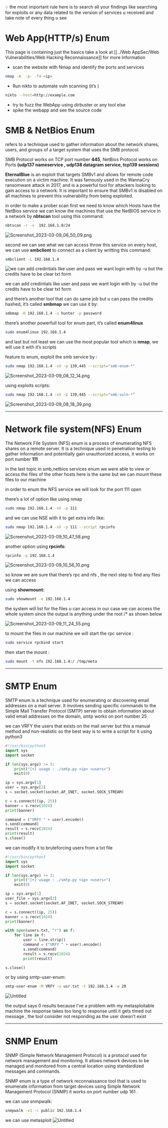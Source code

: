 <aside>
💡 the most important rule here is to search all your findings like searching for exploits or any data related to the version of services u received and take note of every thing u see

</aside>

# Web App(HTTP/s) Enum

This page is containing just the basics take a look at [[../Web AppSec/Web Vulnerabilities/Web Hacking Reconnaissance]] for more Information

- scan the website with Nmap and identify the ports and services

```bash
nmap -A  -p- -T4 <ip> 
```

- Run nikto to automate vuln scanning (it’s )

```bash
nikto --host=http://example.com
```

- try to fuzz the WebApp using dirbuster or any tool else
- spike the webapp and see the source code

# **SMB & NetBios Enum**

refers to a technique used to gather information about the network shares, users, and groups of a target system that uses the SMB protocol.

SMB Protocol works on TCP port number **445**, NetBios Protocol works on Ports
**(udp137 nameservice , udp138 datagram service, tcp139 sessions)**

**EternalBlue** is an exploit that targets SMBv1 and allows for remote code execution on a victim machine. It was famously used in the WannaCry ransomware attack in 2017, and is a powerful tool for attackers looking to gain access to a network. It is important to ensure that SMBv1 is disabled on all machines to prevent this vulnerability from being exploited.

in order to make a prober scan first we need to know which Hosts have the NetBios service 
we can know the machines that use the NetBIOS service in a network by **nbtscan** tool using this command: 

```bash
nbtscan -r -v  192.168.1.0/24
```

![Screenshot_2023-03-09_06_50_09.png](Gitbook/Media/NetworkPen%20Images/Screenshot_2023-03-09_06_50_09.png)

second we can see what we can access throw this service on every host, we can use **smbclient** to connect as a client by writting this command: 

```bash
smbclient -L 192.168.1.4
```

![we can add credintials like user and pass we want login with by -u but the credits have to be clear txt form](Gitbook/Media/NetworkPen%20Images/Screenshot_2023-03-09_06_47_45.png)

we can add credintials like user and pass we want login with by -u but the credits have to be clear txt form

and there’s another tool that can do same job but u can pass the credits hashed, it’s called **smbmap** we can use it by:

```bash
smbmap -H 192.168.1.4 -u hunter -p password
```

there’s another powerfull tool for enum part, it’s called **enum4linux**

```bash
sudo enum4linux 192.168.1.4 
```

and last but not least we can use the most popular tool which is **nmap**, we will use it with it’s scripts 

feature to enum, exploit the smb service by :

```bash
sudo nmap 192.168.1.4 -sV -p 139,445 --script="smb-enum-*"
```

![Screenshot_2023-03-09_08_12_14.png](Gitbook/Media/NetworkPen%20Images/Screenshot_2023-03-09_08_12_14.png)

using exploits scripts:

```bash
sudo nmap 192.168.1.4 -sV -p 139,445 --script="smb-vuln-*”
```

![Screenshot_2023-03-09_08_18_39.png](Gitbook/Media/NetworkPen%20Images/Screenshot_2023-03-09_08_18_39.png)

---

# **Network file system(NFS) Enum**

The Network File System (NFS) enum is a process of enumerating NFS shares on a remote server. It is a technique used in penetration testing to gather information and potentially gain unauthorized access, it works on port number **111**

in the last topic in smb,netbios services enum we were able to view or access the files of the other hosts here is the same but we can mount these files to our machine

in order to enum the NFS service we will look for the port 111 open 

there’s a lot of option like using nmap 

```bash
sudo nmap 192.168.1.4 -sV -p 111
```

and we can use NSE with it to get extra info like:

```bash
sudo nmap 192.168.1.4 -sV -p 111 --script rpcinfo
```

![Screenshot_2023-03-09_10_47_58.png](Gitbook/Media/NetworkPen%20Images/Screenshot_2023-03-09_10_47_58.png)

another option using **rpcinfo**:

```bash
rpcinfo -p 192.168.1.4
```

![Screenshot_2023-03-09_10_56_10.png](Gitbook/Media/NetworkPen%20Images/Screenshot_2023-03-09_10_56_10.png)

so know we are sure that there’s rpc and nfs , the next step to find any files we can access

using **showmount:**

```bash
sudo showmount -e 192.168.1.4
```

the system will list for the files u can access in our case we can access the whole system since the output is anything under the root /* as shown below

![Screenshot_2023-03-09_11_24_55.png](Gitbook/Media/NetworkPen%20Images/Screenshot_2023-03-09_11_24_55.png)

to mount the files in our machine we will start the rpc service :

```bash
sudo service rpcbind start
```

then start the mount :

```bash
sudo mount -t nfs 192.168.1.4:/ /tmp/meta
```

---

# **SMTP Enum**

SMTP enum is a technique used for enumerating or discovering email addresses on a mail server. It involves sending specific commands to the Simple Mail Transfer Protocol (SMTP) server to obtain information about valid email addresses on the domain, smtp works on port number 25

we can VRFY the users that exists on the mail server but this a manual method and non-realistic so the best way is to write a script for it using python3

```python
#!/usr/bin/python3
import sys
import socket

if len(sys.argv) != 3:
    print("[+] usage : ./smtp.py <ip> <users>")
    exit(0)

ip = sys.argv[1]
user = sys.argv[2]
s = socket.socket(socket.AF_INET, socket.SOCK_STREAM)

c = s.connect((ip, 25))
banner = s.recv(1024)
print(banner)

command = ("VRFY " + user).encode()
s.send(command)
result = s.recv(1024)
print(result)
s.close()
```

we can modify it to bruteforcing users from a txt file 

```python
#!/usr/bin/python3
import sys
import socket

if len(sys.argv) != 3:
    print("[+] usage : ./smtp.py <ip> <users>")
    exit(0)

ip = sys.argv[1]
user_file = sys.argv[2]
s = socket.socket(socket.AF_INET, socket.SOCK_STREAM)

c = s.connect((ip, 25))
banner = s.recv(1024)
print(banner)

with open(users.txt, "r") as f:
    for line in f:
        user = line.strip()
        command = ("VRFY " + user).encode()
        s.send(command)
        result = s.recv(1024)
        print(result)

s.close()
```

or by using smtp-user-enum:

```bash
smtp-user-enum -M VRFY -u usr.txt -t 192.168.1.4 -w 20
```

![Untitled](Gitbook/Media/NetworkPen%20Images/Untitled%2015.png)

the output says 0 results because I’ve a problem with my metasploitable machine the response takes too long to response until it gets timed out message , the tool consider not responding as the user doesn’t exist

---

# **SNMP Enum**

SNMP (Simple Network Management Protocol) is a protocol used for network management and monitoring. It allows network devices to be managed and monitored from a central location using standardized messages and commands.

SNMP enum is a type of network reconnaissance tool that is used to enumerate information from target devices using Simple Network Management Protocol (SNMP) it works on port number      udp 161 .

we can use snmpwalk: 
```bash
snmpwalk -v1 -c public 192.168.1.4
```

we can use metasploit
![Untitled](Gitbook/Media/NetworkPen%20Images/Untitled%201%201.png)